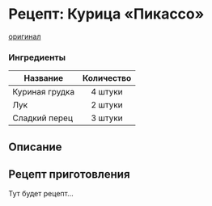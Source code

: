 # Рецепт: Курица «Пикассо»
[оригинал](https://eda.ru/recepty/osnovnye-blyuda/kurica-pikasso-25902)

### Ингредиенты
| Название        	| Количество    |
| -------------   	|:-------------:|
| Куриная грудка | 4 штуки 			|
| Лук  			| 2 штуки 		|
| Сладкий перец				  |	 3 штуки 		|


## Описание

## Рецепт приготовления
Тут будет рецепт...